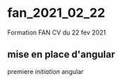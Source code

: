 # fan_2021_02_22

Formation FAN CV du 22 fev 2021

## mise en place d'angular

premiere *initiation* angular
